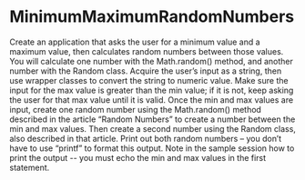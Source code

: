 # MinimumMaximumRandomNumbers
Create an application that asks the user for a minimum value and a maximum value, then calculates random numbers between those values. You will calculate one number with the Math.random() method, and another number with the Random class.  Acquire the user’s input as a string, then use wrapper classes to convert the string to numeric value. Make sure the input for the max value is greater than the min value; if it is not, keep asking the user for that max value until it is valid.  Once the min and max values are input, create one random number using the Math.random() method described in the article “Random Numbers” to create a number between the min and max values. Then create a second number using the Random class, also described in that article. Print out both random numbers – you don’t have to use “printf” to format this output. Note in the sample session how to print the output -- you must echo the min and max values in the first statement.
